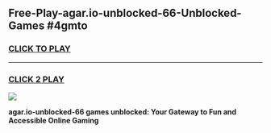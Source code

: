 
## Free-Play-agar.io-unblocked-66-Unblocked-Games #4gmto
<h3>
<a href="https://news.freeplayer.one?title=agar.io-unblocked-66&ref=8M">CLICK TO PLAY</a></h3>
<hr>

<h3>
<a href="https://news.freeplayer.one?title=agar.io-unblocked-66&ref=8M">CLICK 2 PLAY</a>
  
</h3>

<a href="https://news.freeplayer.one?title=agar.io-unblocked-66&ref=8M"><img src="https://clearcache.store/games.png"></a>


**agar.io-unblocked-66 games unblocked: Your Gateway to Fun and Accessible Online Gaming**
